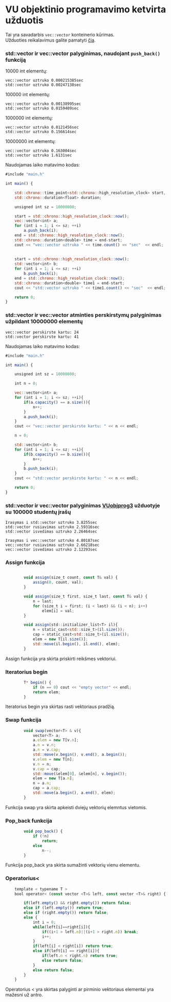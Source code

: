 # VU objektinio programavimo ketvirta užduotis

Tai yra savadarbis `vec::vector` konteinerio kūrimas.  
Užduoties reikalavimus galite pamatyti [čia](https://github.com/objprog/paskaitos2019/wiki/4-oji-u%C5%BEduotis).  

### std::vector ir vec::vector palyginimas, naudojant `push_back()` funkciją
10000 int elementų:
```
vec::vector uztruko 0.000215385sec
std::vector uztruko 0.00247138sec
```
100000 int elementų:
```
vec::vector uztruko 0.00138995sec
std::vector uztruko 0.0159409sec
```
1000000 int elementų:
```
vec::vector uztruko 0.0121456sec
std::vector uztruko 0.156614sec
```
10000000 int elementų:
```
vec::vector uztruko 0.163004sec
std::vector uztruko 1.6131sec
```
Naudojamas laiko matavimo kodas:
```javascript
#include "main.h"

int main() {

    std::chrono::time_point<std::chrono::high_resolution_clock> start, end;
    std::chrono::duration<float> duration;

    unsigned int sz = 10000000;

    start = std::chrono::high_resolution_clock::now();
    vec::vector<int> a;
    for (int i = 1; i <= sz; ++i)
        a.push_back(i);
    end = std::chrono::high_resolution_clock::now();
    std::chrono::duration<double> time = end-start;
    cout << "vec::vector uztruko " << time.count() << "sec"  << endl;
    
    
    start = std::chrono::high_resolution_clock::now();
    std::vector<int> b;
    for (int i = 1; i <= sz; ++i)
        b.push_back(i);
    end = std::chrono::high_resolution_clock::now();
    std::chrono::duration<double> time1 = end-start;
    cout << "std::vector uztruko " << time1.count() << "sec"  << endl;

    return 0;
}
```
### std::vector ir vec::vector atminties perskirstymų palyginimas užpildant 10000000 elementų
```
vec::vector perskirste kartu: 24
std::vector perskirste kartu: 41
```
Naudojamas laiko matavimo kodas:
```javascript
#include "main.h"

int main() {

    unsigned int sz = 10000000;

    int n = 0;

    vec::vector<int> a;
    for (int i = 1; i <= sz; ++i){
        if(a.capacity() == a.size()){
            n++;
        }
        a.push_back(i);
    }
    cout << "vec::vector perskirste kartu: " << n << endl;

    n = 0;

    std::vector<int> b;
    for (int i = 1; i <= sz; ++i){
        if(b.capacity() == b.size()){
            n++;
        }
        b.push_back(i);
    }
    cout << "std::vector perskirste kartu: " << n << endl;

    return 0;
}
```
### std::vector ir vec::vector palyginimas [VUobjprog3](https://github.com/rokas28/VUobjprog3) užduotyje su 100000 studentų įrašų
```
Irasymas i std::vector uztruko 3.8255sec
std::vector rusiavimas uztruko 2.59316sec
std::vector isvedimas uztruko 2.26464sec
```
```
Irasymas i vec::vector uztruko 4.80187sec
vec::vector rusiavimas uztruko 2.66218sec
vec::vector isvedimas uztruko 2.12293sec
```
### Assign funkcija
```javascript

        void assign(size_t count, const T& val) {
            assign(0, count, val);
        }

        void assign(size_t first, size_t last, const T& val) {
            n = last;
            for (size_t i = first; (i < last) && (i < n); i++)
                elem[i] = val;
        }

        void assign(std::initializer_list<T> il){
            n = static_cast<std::size_t>(il.size());
            cap = static_cast<std::size_t>(il.size());
            elem = new T[il.size()];
            std::move(il.begin(), il.end(), elem);
        }
```
Assign funkcija yra skirta priskirti reikšmes vektoriui.
### Iteratorius begin
```javascript
        T* begin() {
            if (n == 0) cout << "empty vector" << endl;
            return elem;
        }
```
Iteratorius begin yra skirtas rasti vektoriaus pradžią.
### Swap funkcija
```javascript
        void swap(vector<T> & v){
            vector<T> a;
            a.elem = new T[v.n];
            a.n = v.n;
            a.n = v.cap;
            std::move(v.begin(), v.end(), a.begin());
            v.elem = new T[n];
            v.n = n;
            v.cap = cap;
            std::move(&elem[0], &elem[n], v.begin());
            elem = new T[a.n];
            n = a.n;
            cap = a.cap;
            std::move(a.begin(), a.end(), elem);
        }
```
Funkcija swap yra skirta apkeisti dviejų vektorių elemntus vietomis.
### Pop_back funkcija 
```javascript
        void pop_back() {
            if (!n)
                return;
            else
                n--;
        }
```
Funkcija pop_back yra skirta sumažinti vektorių vienu elementu.
### Operatorius<
```javascript
    template < typename T >
    bool operator< (const vector <T>& left, const vector <T>& right) {

        if(left.empty() && right.empty()) return false;
        else if (left.empty()) return true;
        else if (right.empty()) return false;
        else {
            int i = 0;
            while(left[i]==right[i]){
                if((i+1 > left.n)||(i+1 > right.n)) break;
                i++;
            }
            if(left[i] < right[i]) return true;
            else if(left[i] == right[i]){
                if(left.n < right.n) return true;
                else return false;
            }
            else return false;
        }
    }
```
Operatorius < yra skirtas palyginti ar pirminio vektoriaus elementai yra mažesni už antro.